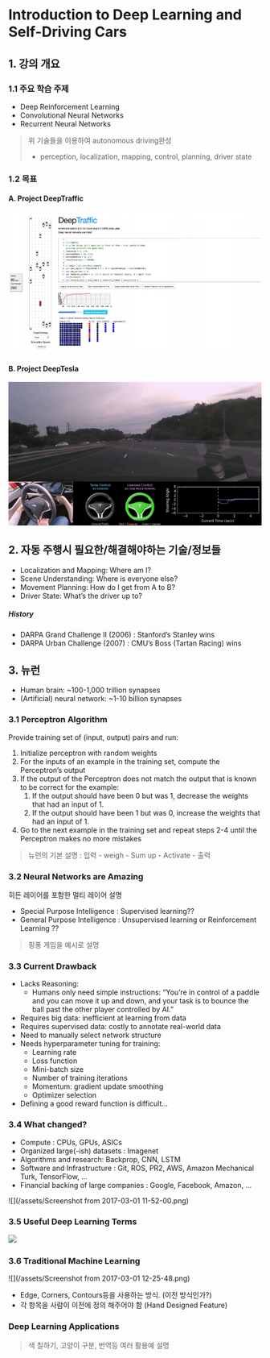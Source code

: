 # Introduction to Deep Learning and Self-Driving Cars

## 1. 강의 개요 
### 1.1 주요 학습 주제
* Deep Reinforcement Learning
* Convolutional Neural Networks
* Recurrent Neural Networks

> 위 기술들을 이용하여 autonomous driving완성 
> * perception, localization, mapping, control,
planning, driver state

### 1.2 목표 
#### A. Project DeepTraffic
![](/assets/project1.png)
#### B. Project DeepTesla
![](/assets/project2.png)
## 2. 자동 주행시 필요한/해결해야하는 기술/정보들 
* Localization and Mapping: Where am I?
* Scene Understanding: Where is everyone else?
* Movement Planning: How do I get from A to B?
* Driver State: What’s the driver up to?

##### History
* DARPA Grand Challenge II (2006) : Stanford’s Stanley wins
* DARPA Urban Challenge (2007) :  CMU’s Boss (Tartan Racing) wins

## 3. 뉴런 
* Human brain: ~100-1,000 trillion synapses
* (Artificial) neural network: ~1-10 billion synapses

### 3.1 Perceptron Algorithm
Provide training set of (input, output) pairs and run:
1. Initialize perceptron with random weights
2. For the inputs of an example in the training set, compute the Perceptron’s output
3. If the output of the Perceptron does not match the output that is known to be
correct for the example:
    1. If the output should have been 0 but was 1, decrease the weights that had an input of 1.
    2. If the output should have been 1 but was 0, increase the weights that had an input of 1.
4. Go to the next example in the training set and repeat steps 2-4 until the Perceptron
makes no more mistakes

> 뉴런의 기본 설명 : 입력 - weigh - Sum up - Activate - 출력

### 3.2 Neural Networks are Amazing
히든 레이어를 포함한 멀티 레이어 설명 
* Special Purpose Intelligence : Supervised learning??
* General Purpose Intelligence : Unsupervised learning or Reinforcement Learning ??

> 핑퐁 게임을 예시로 설명 

### 3.3 Current Drawback
* Lacks Reasoning: 
    * Humans only need simple instructions: “You’re in control of a paddle and you can move it up and down, and your task is to bounce the ball past the other player controlled by AI.”
* Requires big data: inefficient at learning from data
* Requires supervised data: costly to annotate real-world data
* Need to manually select network structure
* Needs hyperparameter tuning for training:
    * Learning rate
    * Loss function
    * Mini-batch size
    * Number of training iterations
    * Momentum: gradient update smoothing
    * Optimizer selection
* Defining a good reward function is difficult…

### 3.4 What changed?
* Compute : CPUs, GPUs, ASICs
* Organized large(-ish) datasets : Imagenet
* Algorithms and research: Backprop, CNN, LSTM
* Software and Infrastructure : Git, ROS, PR2, AWS, Amazon Mechanical Turk, TensorFlow, …
* Financial backing of large companies : Google, Facebook, Amazon, …

![](/assets/Screenshot from 2017-03-01 11-52-00.png)

### 3.5 Useful Deep Learning Terms

![](http://www.asimovinstitute.org/wp-content/uploads/2016/09/neuralnetworks.png)

### 3.6 Traditional Machine Learning 
![](/assets/Screenshot from 2017-03-01 12-25-48.png)
* Edge, Corners, Contours등을 사용하는 방식. (이전 방식인가?)
* 각 항목을 사람이 이전에 정의 해주어야 함 (Hand Designed Feature)

### Deep Learning Applications 
> 색 칠하기, 고양이 구분, 번역등 여러 활용예 설명 














